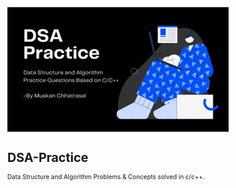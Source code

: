 <img src="./banner.jpg" width="700px" >

# DSA-Practice
Data Structure and Algorithm Problems &amp; Concepts solved in c/c++.
